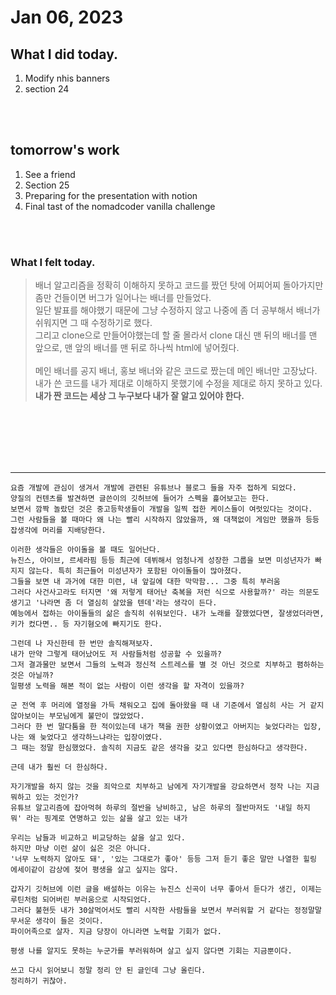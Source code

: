 # Jan 06, 2023 

## What I did today.
1. Modify nhis banners
2. section 24

<br><br>

## tomorrow's work
1. See a friend
2. Section 25
3. Preparing for the presentation with notion
4. Final tast of the nomadcoder vanilla challenge

<br><br>

### What I felt today.
>배너 알고리즘을 정확히 이해하지 못하고 코드를 짰던 탓에 어찌어찌 돌아가지만 좀만 건들이면 버그가 일어나는 배너를 만들었다.<br>
일단 발표를 해야했기 때문에 그냥 수정하지 않고 나중에 좀 더 공부해서 배너가 쉬워지면 그 때 수정하기로 했다.<br>
그리고 clone으로 만들어야했는데 할 줄 몰라서 clone 대신 맨 뒤의 배너를 맨 앞으로, 맨 앞의 배너를 맨 뒤로 하나씩 html에 넣어줬다.<br><br>메인 배너를 공지 배너, 홍보 배너와 같은 코드로 짰는데 메인 배너만 고장났다.<br>
내가 쓴 코드를 내가 제대로 이해하지 못했기에 수정을 제대로 하지 못하고 있다.<br>
**내가 짠 코드는 세상 그 누구보다 내가 잘 알고 있어야 한다.**

<br>
<br>
<br>
<br>
<br>

* * *
    요즘 개발에 관심이 생겨서 개발에 관련된 유튜브나 블로그 들을 자주 접하게 되었다.
    양질의 컨텐츠를 발견하면 글쓴이의 깃허브에 들어가 스펙을 흝어보고는 한다.
    보면서 깜짝 놀랐던 것은 중고등학생들이 개발을 일찍 접한 케이스들이 여럿있다는 것이다.
    그런 사람들을 볼 때마다 왜 나는 빨리 시작하지 않았을까, 왜 대책없이 게임만 했을까 등등 잡생각에 머리를 지배당한다.

    이러한 생각들은 아이돌을 볼 때도 일어난다.
    뉴진스, 아이브, 르세라핌 등등 최근에 데뷔해서 엄청나게 성장한 그룹을 보면 미성년자가 빠지지 않는다. 특히 최근들어 미성년자가 포함된 아이돌들이 많아졌다.
    그들을 보면 내 과거에 대한 미련, 내 앞길에 대한 막막함... 그중 특히 부러움
    그러다 사건사고라도 터지면 '왜 저렇게 태어난 축복을 저런 식으로 사용할까?' 라는 의문도 생기고 '나라면 좀 더 열심히 살았을 텐데'라는 생각이 든다.
    예능에서 접하는 아이돌들의 삶은 솔직히 쉬워보인다. 내가 노래를 잘했었다면, 잘생었더라면, 키가 컸다면.. 등 자기혐오에 빠지기도 한다.

    그런데 나 자신한테 한 번만 솔직해져보자.
    내가 만약 그렇게 태어났어도 저 사람들처럼 성공할 수 있을까?
    그저 결과물만 보면서 그들의 노력과 정신적 스트레스를 별 것 아닌 것으로 치부하고 폄하하는 것은 아닐까?
    일평생 노력을 해본 적이 없는 사람이 이런 생각을 할 자격이 있을까?

    군 전역 후 머리에 열정을 가득 채워오고 집에 돌아왔을 때 내 기준에서 열심히 사는 거 같지 않아보이는 부모님에게 불만이 많았었다.
    그러다 한 번 말다툼을 한 적이있는데 내가 책을 권한 상황이였고 아버지는 늦었다라는 입장, 나는 왜 늦었다고 생각하느냐라는 입장이였다.
    그 때는 정말 한심했었다. 솔직히 지금도 같은 생각을 갖고 있다면 한심하다고 생각한다.

    근데 내가 훨씬 더 한심하다.

    자기개발을 하지 않는 것을 죄악으로 치부하고 남에게 자기개발을 강요하면서 정작 나는 지금 뭐하고 있는 것인가?
    유튜브 알고리즘에 잡아먹혀 하루의 절반을 낭비하고, 남은 하루의 절반마저도 '내일 하지 뭐' 라는 핑계로 연명하고 있는 삶을 살고 있는 내가

    우리는 남들과 비교하고 비교당하는 삶을 살고 있다.
    하지만 마냥 이런 삶이 싫은 것은 아니다.
    '너무 노력하지 않아도 돼', '있는 그대로가 좋아' 등등 그저 듣기 좋은 말만 나열한 힐링 에세이같이 감상에 젖어 평생을 살고 싶지는 않다.

    갑자기 깃허브에 이런 글을 배설하는 이유는 뉴진스 신곡이 너무 좋아서 듣다가 생긴, 이제는 루틴처럼 되어버린 부러움으로 시작되었다.
    그러다 불현듯 내가 30살먹어서도 빨리 시작한 사람들을 보면서 부러워할 거 같다는 정정말말 무서운 생각이 들은 것이다.
    파이어족으로 살자. 지금 당장이 아니라면 노력할 기회가 없다.

    평생 나를 알지도 못하는 누군가를 부러워하며 살고 싶지 않다면 기회는 지금뿐이다.

    쓰고 다시 읽어보니 정말 정리 안 된 글인데 그냥 올린다. 
    정리하기 귀찮아.